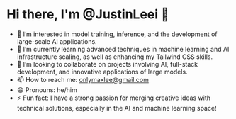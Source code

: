 # Hi there, I'm @JustinLeei 👋

- 👀 I’m interested in model training, inference, and the development of large-scale AI applications.
- 🌱 I’m currently learning advanced techniques in machine learning and AI infrastructure scaling, as well as enhancing my Tailwind CSS skills.
- 💞️ I’m looking to collaborate on projects involving AI, full-stack development, and innovative applications of large models.
- 📫 How to reach me: onlymaxlee@gmail.com
- 😄 Pronouns: he/him
- ⚡ Fun fact: I have a strong passion for merging creative ideas with technical solutions, especially in the AI and machine learning space!
